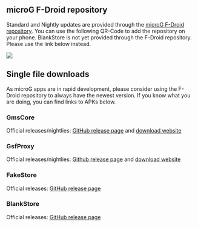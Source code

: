 ## microG F-Droid repository
Standard and Nightly updates are provided through the [microG F-Droid repository](https://microg.org/fdroid/). You can use the following QR-Code to add the repository on your phone. BlankStore is not yet provided through the F-Droid repository. Please use the link below instead.

[![](https://chart.googleapis.com/chart?cht=qr&chl=https%3A%2F%2Fmicrog.org%2Ffdroid%2Frepo%3Ffingerprint%3D9BD06727E62796C0130EB6DAB39B73157451582CBD138E86C468ACC395D14165&chs=256x256&choe=UTF-8&chld=L|0)](https://microg.org/fdroid/repo?fingerprint=9BD06727E62796C0130EB6DAB39B73157451582CBD138E86C468ACC395D14165)

## Single file downloads
As microG apps are in rapid development, please consider using the F-Droid repository to always have the newest version. If you know what you are doing, you can find links to APKs below.

### GmsCore
Official releases/nightlies: [GitHub release page](https://github.com/microg/android_packages_apps_GmsCore/releases) and [download website](https://microg.org/dl/)

### GsfProxy
Official releases/nightlies: [Github release page](https://github.com/microg/android_packages_apps_GsfProxy/releases) and [download website](https://microg.org/dl/)

### FakeStore
Official releases: [GitHub release page](https://github.com/microg/android_packages_apps_FakeStore/releases)

### BlankStore
Official releases: [GitHub release page](https://github.com/mar-v-in/BlankStore/releases)